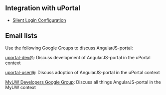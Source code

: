 ## Integration with uPortal
+ [Silent Login Configuration](#/md/silent-login)

## Email lists

Use the following Google Groups to discuss AngularJS-portal:

[uportal-dev@][]: Discuss development of AngularJS-portal in the uPortal context 

[uportal-user@][]: Discuss adoption of AngularJS-portal in the uPortal context

[MyUW Developers Google Group][]: Discuss all things AngularJS-portal in the MyUW context

[MyUW Developers Google Group]: https://groups.google.com/forum/#!forum/myuw-developers
[uportal-dev@]: https://groups.google.com/a/apereo.org/forum/#!forum/uportal-dev
[uportal-user@]: https://groups.google.com/a/apereo.org/forum/#!forum/uportal-user